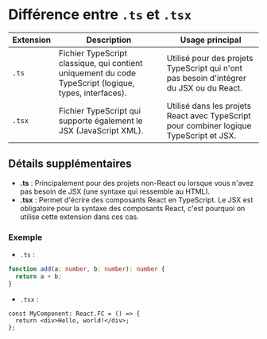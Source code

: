# Différence entre `.ts` et `.tsx`

| **Extension** | **Description**                                                                                       | **Usage principal**                                                                  |
|---------------|-------------------------------------------------------------------------------------------------------|--------------------------------------------------------------------------------------|
| `.ts`         | Fichier TypeScript classique, qui contient uniquement du code TypeScript (logique, types, interfaces). | Utilisé pour des projets TypeScript qui n'ont pas besoin d'intégrer du JSX ou du React. |
| `.tsx`        | Fichier TypeScript qui supporte également le JSX (JavaScript XML).                                     | Utilisé dans les projets React avec TypeScript pour combiner logique TypeScript et JSX. |

## Détails supplémentaires

- **.ts** : Principalement pour des projets non-React ou lorsque vous n'avez pas besoin de JSX (une syntaxe qui ressemble au HTML).
- **.tsx** : Permet d'écrire des composants React en TypeScript. Le JSX est obligatoire pour la syntaxe des composants React, c'est pourquoi on utilise cette extension dans ces cas.

### Exemple

- `.ts` :

```ts
function add(a: number, b: number): number {
  return a + b;
}
```

- `.tsx` :

```tsx
const MyComponent: React.FC = () => {
  return <div>Hello, world!</div>;
};
```